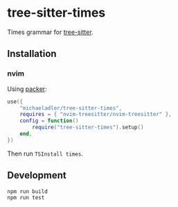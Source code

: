 # tree-sitter-times

Times grammar for [tree-sitter](https://github.com/tree-sitter/tree-sitter).

## Installation

### nvim

Using [packer](https://github.com/wbthomason/packer.nvim):

```lua
use({
    "michaeladler/tree-sitter-times",
    requires = { "nvim-treesitter/nvim-treesitter" },
    config = function()
        require("tree-sitter-times").setup()
    end,
})
```

Then run `TSInstall times`. 

## Development

```sh
npm run build
npm run test
```
